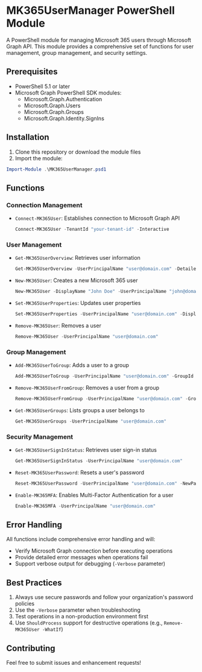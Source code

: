 # MK365UserManager PowerShell Module

A PowerShell module for managing Microsoft 365 users through Microsoft Graph API. This module provides a comprehensive set of functions for user management, group management, and security settings.

## Prerequisites

- PowerShell 5.1 or later
- Microsoft Graph PowerShell SDK modules:
  - Microsoft.Graph.Authentication
  - Microsoft.Graph.Users
  - Microsoft.Graph.Groups
  - Microsoft.Graph.Identity.SignIns

## Installation

1. Clone this repository or download the module files
2. Import the module:
```powershell
Import-Module .\MK365UserManager.psd1
```

## Functions

### Connection Management
- `Connect-MK365User`: Establishes connection to Microsoft Graph API
  ```powershell
  Connect-MK365User -TenantId "your-tenant-id" -Interactive
  ```

### User Management
- `Get-MK365UserOverview`: Retrieves user information
  ```powershell
  Get-MK365UserOverview -UserPrincipalName "user@domain.com" -Detailed
  ```

- `New-MK365User`: Creates a new Microsoft 365 user
  ```powershell
  New-MK365User -DisplayName "John Doe" -UserPrincipalName "john@domain.com" -Password "SecurePass123!" -Department "IT"
  ```

- `Set-MK365UserProperties`: Updates user properties
  ```powershell
  Set-MK365UserProperties -UserPrincipalName "user@domain.com" -DisplayName "New Name" -Department "HR"
  ```

- `Remove-MK365User`: Removes a user
  ```powershell
  Remove-MK365User -UserPrincipalName "user@domain.com"
  ```

### Group Management
- `Add-MK365UserToGroup`: Adds a user to a group
  ```powershell
  Add-MK365UserToGroup -UserPrincipalName "user@domain.com" -GroupId "group-id"
  ```

- `Remove-MK365UserFromGroup`: Removes a user from a group
  ```powershell
  Remove-MK365UserFromGroup -UserPrincipalName "user@domain.com" -GroupId "group-id"
  ```

- `Get-MK365UserGroups`: Lists groups a user belongs to
  ```powershell
  Get-MK365UserGroups -UserPrincipalName "user@domain.com"
  ```

### Security Management
- `Get-MK365UserSignInStatus`: Retrieves user sign-in status
  ```powershell
  Get-MK365UserSignInStatus -UserPrincipalName "user@domain.com"
  ```

- `Reset-MK365UserPassword`: Resets a user's password
  ```powershell
  Reset-MK365UserPassword -UserPrincipalName "user@domain.com" -NewPassword "NewSecurePass123!" -ForceChangePasswordNextSignIn
  ```

- `Enable-MK365MFA`: Enables Multi-Factor Authentication for a user
  ```powershell
  Enable-MK365MFA -UserPrincipalName "user@domain.com"
  ```

## Error Handling

All functions include comprehensive error handling and will:
- Verify Microsoft Graph connection before executing operations
- Provide detailed error messages when operations fail
- Support verbose output for debugging (`-Verbose` parameter)

## Best Practices

1. Always use secure passwords and follow your organization's password policies
2. Use the `-Verbose` parameter when troubleshooting
3. Test operations in a non-production environment first
4. Use `ShouldProcess` support for destructive operations (e.g., `Remove-MK365User -WhatIf`)

## Contributing

Feel free to submit issues and enhancement requests!

